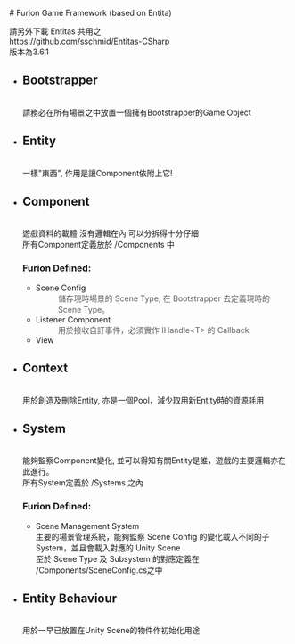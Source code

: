 <p># Furion Game Framework (based on Entita)</p>
<p>請另外下載 Entitas 共用之<br />https://github.com/sschmid/Entitas-CSharp<br />版本為3.6.1</p>
<ul>
<li>
<h2>Bootstrapper</h2>
<br />請務必在所有場景之中放置一個擁有Bootstrapper的Game Object</li>
<li>
<h2>Entity</h2>
<br />一樣"東西", 作用是讓Component依附上它!</li>
<li>
<h2>Component</h2>
<br />遊戲資料的載體 沒有邏輯在內 可以分拆得十分仔細<br />所有Component定義放於 /Components 中<br />
<h3>Furion Defined:</h3>
<ul>
<li>Scene Config<br />
<blockquote style="margin: 0 0 0 40px; border: none; padding: 0px;">儲存現時場景的 Scene Type, 在 Bootstrapper 去定義現時的Scene Type。</blockquote>
</li>
<li>Listener Component<br />
<blockquote style="margin: 0 0 0 40px; border: none; padding: 0px;">用於接收自訂事件，必須實作 IHandle&lt;T&gt; 的 Callback</blockquote>
</li>
<li>View</li>
</ul>
</li>
<li>
<h2>Context</h2>
<br />用於創造及刪除Entity, 亦是一個Pool，減少取用新Entity時的資源耗用</li>
<li>
<h2>System</h2>
<br />能夠監察Component變化, 並可以得知有關Entity是誰，遊戲的主要邏輯亦在此進行。<br />所有System定義於 /Systems 之內<br />
<h3>Furion Defined:</h3>
<ul>
<li>Scene Management System<br /> 主要的場景管理系統，能夠監察 Scene Config 的變化載入不同的子 System，並且會載入對應的 Unity Scene<br />至於 Scene Type 及 Subsystem 的對應定義在 /Components/SceneConfig.cs之中</li>
</ul>
</li>
<li>
<h2>Entity Behaviour</h2>
<br /> 用於一早已放置在Unity Scene的物件作初始化用途</li>
</ul>
<p>&nbsp;</p>